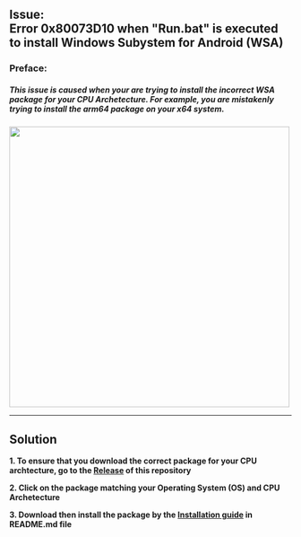## Issue: </br> Error 0x80073D10 when "Run.bat" is executed to install Windows Subystem for Android (WSA)
### Preface:
##### This issue is caused when your are trying to install the incorrect WSA package for your CPU Archetecture. For example, you are mistakenly trying to install the arm64 package on your x64 system. 

<img src="https://user-images.githubusercontent.com/68516357/222832801-66c0b96a-363d-4f6e-a654-6bfb618c32e2.png" style="width: 500px;"/>  

---

## Solution

**1. To ensure that you download the correct package for your CPU archtecture, go to the [Release](https://github.com/YT-Advanced/WSA-Script/releases/latest) of this repository**

**2. Click on the package matching your Operating System (OS) and CPU Archetecture**

**3. Download then install the package by the [Installation guide](https://github.com/YT-Advanced/WSA-Script#--installation) in README.md file**
